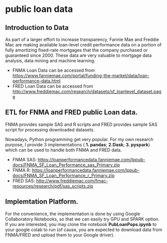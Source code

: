 # public loan data
## Introduction to Data
As part of a larger effort to increase transparency, Fannie Mae and Freddie Mac are making available loan-level credit performance data on a portion of fully amortizing fixed-rate mortgages that the company purchased or guaranteed since 2000. These data are very valuable to mortgage data analysis, data mining and machine learning. 
* FNMA Loan Data can be accessed from https://www.fanniemae.com/portal/funding-the-market/data/loan-performance-data.html
* FRED Loan Data can be accessed from http://www.freddiemac.com/research/datasets/sf_loanlevel_dataset.page

## ETL for FNMA and FRED public Loan data.
FNMA provides sample SAS and R scripts and FRED provides sample SAS script for processing downloaded datasets.  

Nowadays, Python programming get very popular. For my own research purpose, I provide 3 implementations ( **1. pandas**; **2.Dask**; **3. pyspark**) which can be used to handle both FNMA and FRED data.  
* FNMA SAS: https://loanperformancedata.fanniemae.com/lppub-docs/FNMA_SF_Loan_Performance_sas_Primary.zip
* FNMA R: https://loanperformancedata.fanniemae.com/lppub-docs/FNMA_SF_Loan_Performance_r_Primary.zip
* FRED SAS: http://www.freddiemac.com/fmac-resources/research/pdf/sas_scripts.zip

## Implemtation Platform.
For the convenience, the implementation is done by using Google Collaboratory Notebooks, so that we can easily try GPU and SPARK option.
If you are interested, you may clone  the notebook **PubLoanPops.ipynb** to your google colab to run (of cause, you are expected to download data from FNMA/FRED and upload them to your Google driver). 

